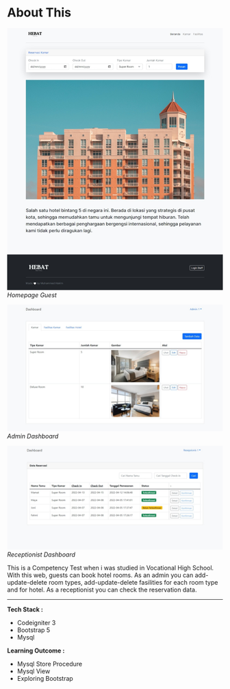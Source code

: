 
# About This

![Home Page](screenshot/beranda.jpeg)
*Homepage Guest*

![Admin Dashboard](screenshot/admin.jpeg)
*Admin Dashboard*

![Receptionist Dashboard](screenshot/resepsionis.jpeg)
*Receptionist Dashboard*

This is a Competency Test when i was studied in Vocational High School.  
With this web, guests can book hotel rooms. As an admin you can add-update-delete room types, add-update-delete fasilities for each room type and for hotel. As a receptionist you can check the reservation data.

------------  

**Tech Stack :**
+ Codeigniter 3
+ Bootstrap 5
+ Mysql

**Learning Outcome :**
+ Mysql Store Procedure
+ Mysql View
+ Exploring Bootstrap